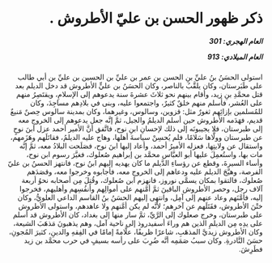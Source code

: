 <h1 dir="rtl">ذكر ظهور الحسن بن عليّ الأطروش .</h1>

<h5 dir="rtl">العام الهجري:  301

العام الميلادي: 913

</h5>

<p dir="rtl">استولى الحسَنُ بنُ عليِّ بنِ الحسن بن عمر بن عليِّ بن الحسين بن عليِّ بن أبي طالب على طَبَرستان، وكان يلقَّبُ بالناصر، وكان الحسَنُ بن عليٍّ الأطروش قد دخل الديلم بعد قتل محمَّدِ بنِ زيد، وأقام بينهم نحو ثلاثَ عشرةَ سنة يدعوهم إلى الإسلامِ، ويقتَصِرُ منهم على العُشر، فأسلم منهم خلقٌ كثيرٌ، واجتمعوا عليه، وبنى في بلادِهم مساجِدَ، وكان للمُسلمين بإزائِهم ثغورٌ مثل: قزوين، وسالوس، وغيرهما، وكان بمدينة سالوس حِصنٌ مَنيعٌ قديم، فهَدَمه الأطروش حين أسلم الديلمُ والجيل، ثمَّ إنَّه جعل يدعوهم إلى الخروجِ معه إلى طبرستان، فلا يجيبونَه إلى ذلك لإحسانِ ابنِ نوح، فاتَّفق أنَّ الأمير أحمد عزل ابنَ نوحٍ عن طبرستان وولَّاها سَلامًا، فلم يُحسِنْ سياسةَ أهلها، وهاج عليه الديلمُ، فقاتَلَهم وهَزَمهم، واستقال عن ولايتِها، فعزله الأميرُ أحمد، وأعاد إليها ابنَ نوح، فصَلَحت البلادُ معه، ثمَّ إنَّه مات بها، واستُعمِلَ عليها أبو العبَّاس محمَّد بن إبراهيم صُعلوك، فغيَّرَ رسوم ابن نوح، وأساء السيرةَ، وقطع عن رؤساءِ الدَّيلم ما كان يهديه إليهم ابنُ نوح، فانتهز الحسنُ بن عليّ الفرصة، وهيَّجَ الديلم عليه ودعاهم إلى الخروجِ معه، فأجابوه وخرجوا معه، وقصَدَهم صُعلوك، فالتقوا بمكان يسمَّى نوروز، فانهزم ابن صُعلوك، وقُتِلَ مِن أصحابه نحوُ أربعة آلاف رجل، وحصر الأطروش الباقينَ ثمَّ أمَّنهم على أموالِهم وأنفُسِهم وأهليهم، فخرجوا إليه، فأمَّنَهم وعاد عنهم إلى آمِل، وانتهى إليهم الحسَنُ بنُ القاسم الداعي العلويُّ، وكان ختْنَ الأطروش، فقَتَلَهم عن آخرهم؛ لأنَّه لم يكن أمَّنهم ولا عاهدهم، واستولى الأطروش على طبرستان، وخرج صعلوك إلى الرَّيِّ، ثمَّ سار منها إلى بغداد، كان الأطروش قد أسلم على يدِه مِن الديلمِ الذين هم وراءَ أسفيدروذ إلى ناحية آمل، وهم يذهبونَ مَذهَبَ الشيعة، وكان الأطروش زيديَّ المذهَبِ، شاعرًا ظريفًا، علَّامةً إمامًا في الفِقهِ والدينِ، كثيرَ المُجونِ، حسَنَ النَّادرةِ. وكان سببُ صَمَمِه أنَّه ضُرِبَ على رأسه بسيفٍ في حرب محمَّد بن زيد فطَرِشَ.</p></br>
